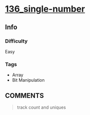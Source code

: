 # [136_single-number](https://leetcode.com/problems/single-number/submissions/1493226456/)

## Info

### Difficulty

Easy

### Tags

- Array
- Bit Manipulation

## __COMMENTS__

> track count and uniques
